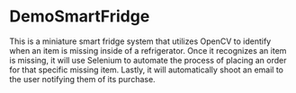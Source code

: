 # DemoSmartFridge
This is a miniature smart fridge system that utilizes OpenCV to identify when an item is missing inside of a refrigerator. Once it recognizes an item is missing, it will use Selenium to automate the process of placing an order for that specific missing item. Lastly, it will automatically shoot an email to the user notifying them of its purchase.

